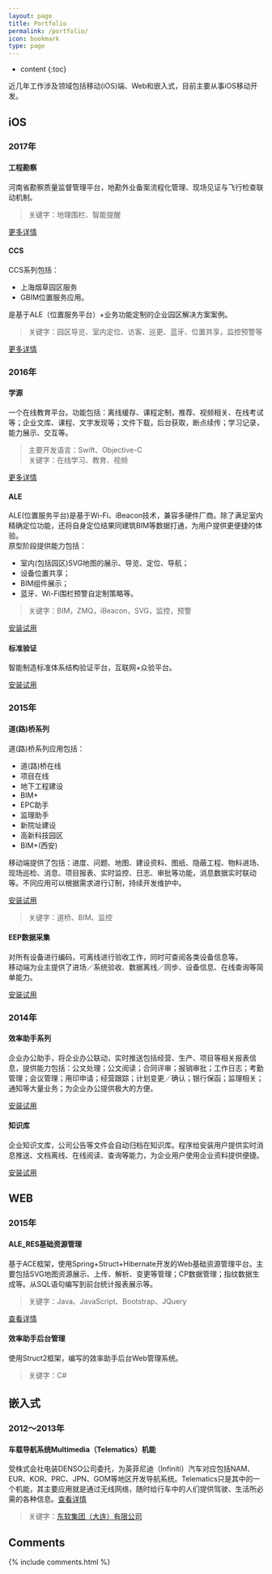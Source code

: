 ```yaml
---
layout: page
title: Portfolio
permalink: /portfolio/
icon: bookmark
type: page
---
```


* content
{:toc}

近几年工作涉及领域包括移动(iOS)端、Web和嵌入式，目前主要从事iOS移动开发。



## iOS

### 2017年

#### 工程勘察 

河南省勘察质量监督管理平台，地勘外业备案流程化管理、现场见证与飞行检查联动机制。

> 关键字：地理围栏、智能提醒

[更多详情](http://125.46.29.147:6001/)

#### CCS

CCS系列包括：   
* 上海烟草园区服务   
* GBIM位置服务应用。   

是基于ALE（位置服务平台）+业务功能定制的企业园区解决方案案例。

> 关键字：园区导览、室内定位、访客、巡更、蓝牙、位置共享，监控预警等

[更多详情](http://125.46.29.147:8860/ccs)

### 2016年

#### 学源

一个在线教育平台。功能包括：离线缓存、课程定制，推荐、视频相关、在线考试等；企业文库、课程、文字发现等；文件下载，后台获取，断点续传；学习记录，能力展示、交互等。

> 主要开发语言：Swift、Objective-C    
关键字：在线学习、教育、视频

[更多详情](http://125.46.29.147:8816/emooc-web/)

#### ALE

ALE(位置服务平台)是基于Wi-Fi、iBeacon技术，兼容多硬件厂商。除了满足室内精确定位功能，还将自身定位结果同建筑BIM等数据打通，为用户提供更便捷的体验。    
原型阶段提供能力包括：   
* 室内(包括园区)SVG地图的展示、导览、定位、导航；
* 设备位置共享；
* BIM组件展示；
* 蓝牙、Wi-Fi围栏预警自定制策略等。

>  关键字：BIM，ZMQ，iBeacon，SVG，监控，预警

[安装试用](http://125.46.29.147:8851/eepm/platform/ale)

#### 标准验证

智能制造标准体系结构验证平台，互联网+众验平台。

[安装试用](http://125.46.29.147:8801/eepm/sv)


### 2015年

#### 道(路)桥系列

道(路)桥系列应用包括：   
* 道(路)桥在线   
* 项目在线   
* 地下工程建设   
* BIM+   
* EPC助手   
* 监理助手   
* 新院址建设   
* 高新科技园区   
* BIM+(西安)  

移动端提供了包括：进度、问题、地图、建设资料、图纸、隐蔽工程、物料进场、现场巡检、消息、项目报表、实时监控、日志、审批等功能，消息数据实时联动等。不同应用可以根据需求进行订制，持续开发维护中。

[安装试用](http://121.40.49.148/eepm)

>  关键字：道桥、BIM、监控

#### EEP数据采集
对所有设备进行编码，可离线进行验收工作，同时可查阅各类设备信息等。    
移动端为业主提供了进场／系统验收、数据离线／同步、设备信息、在线查询等简单能力。

[安装试用](http://125.46.29.147:8814/eepm_dc/)


### 2014年

#### 效率助手系列

企业办公助手，将企业办公联动，实时推送包括经营、生产、项目等相关报表信息，提供能力包括：公文处理；公文阅读；合同评审；报销审批；工作日志；考勤管理；会议管理；用印申请；经营跟踪；计划变更／确认；银行保函；监理相关；通知等大量业务；为企业办公提供极大的方便。

[安装试用](http://www.sippr.cn/eepm/Assistant.html)


#### 知识库

企业知识文库，公司公告等文件会自动归档在知识库。程序给安装用户提供实时消息推送、文档离线、在线阅读、查询等能力，为企业用户使用企业资料提供便捷。

[安装试用](http://www.sippr.cn/eepm/Knowlege.html)

## WEB

### 2015年

#### ALE_RES基础资源管理

基于ACE框架，使用Spring+Struct+Hibernate开发的Web基础资源管理平台。主要包括SVG地图资源展示、上传、解析、变更等管理；CP数据管理；指纹数据生成等。从SQL语句编写到前台统计报表展示等。

>  关键字：Java、JavaScript、Bootstrap、JQuery

[查看详情](http://125.46.29.147:8860/ale_res/)

#### 效率助手后台管理

使用Struct2框架，编写的效率助手后台Web管理系统。

>  关键字：C#


## 嵌入式

### 2012～2013年

#### 车载导航系统Multimedia（Telematics）机能

受株式会社电装DENSO公司委托，为英菲尼迪（Infiniti）汽车对应包括NAM、EUR、KOR、PRC、JPN、GOM等地区开发导航系统。Telematics只是其中的一个机能，其主要应用就是通过无线网络，随时给行车中的人们提供驾驶、生活所必需的各种信息。[查看详情](http://www.infiniti.com.cn/)

>  关键字：[东软集团（大连）有限公司](http://www.neusoft.com/cn/)


## Comments

{% include comments.html %}
